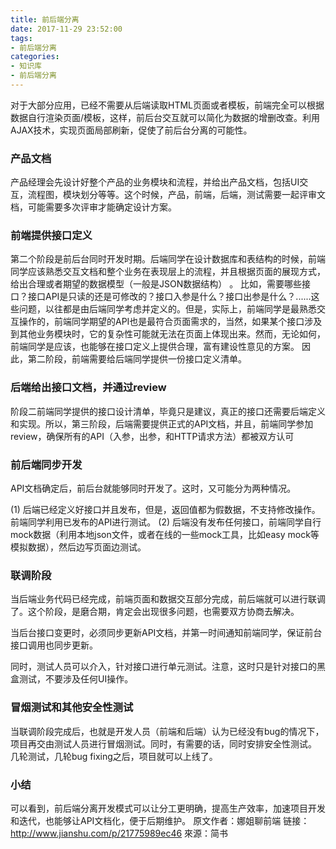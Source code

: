 ```yaml
---
title: 前后端分离
date: 2017-11-29 23:52:00
tags: 
- 前后端分离
categories:
- 知识库
- 前后端分离
---
```

对于大部分应用，已经不需要从后端读取HTML页面或者模板，前端完全可以根据数据自行渲染页面/模板，这样，前后台交互就可以简化为数据的增删改查。利用AJAX技术，实现页面局部刷新，促使了前后台分离的可能性。<!--more-->
### 产品文档
产品经理会先设计好整个产品的业务模块和流程，并给出产品文档，包括UI交互，流程图，模块划分等等。这个时候，产品，前端，后端，测试需要一起评审文档，可能需要多次评审才能确定设计方案。

### 前端提供接口定义
第二个阶段是前后台同时开发时期。后端同学在设计数据库和表结构的时候，前端同学应该熟悉交互文档和整个业务在表现层上的流程，并且根据页面的展现方式，给出合理或者期望的数据模型（一般是JSON数据结构） 。
比如，需要哪些接口？接口API是只读的还是可修改的？接口入参是什么？接口出参是什么？......这些问题，以往都是由后端同学考虑并定义的。但是，实际上，前端同学是最熟悉交互操作的，前端同学期望的API也是最符合页面需求的，当然，如果某个接口涉及到其他业务模块时，它的复杂性可能就无法在页面上体现出来。然而，无论如何，前端同学是应该，也能够在接口定义上提供合理，富有建设性意见的方案。
因此，第二阶段，前端需要给后端同学提供一份接口定义清单。

### 后端给出接口文档，并通过review
阶段二前端同学提供的接口设计清单，毕竟只是建议，真正的接口还需要后端定义和实现。所以，第三阶段，后端需要提供正式的API文档，并且，前端同学参加review，确保所有的API（入参，出参，和HTTP请求方法）都被双方认可

### 前后端同步开发
API文档确定后，前后台就能够同时开发了。这时，又可能分为两种情况。

(1) 后端已经定义好接口并且发布，但是，返回值都为假数据，不支持修改操作。前端同学利用已发布的API进行测试。
(2) 后端没有发布任何接口，前端同学自行mock数据（利用本地json文件，或者在线的一些mock工具，比如easy mock等模拟数据），然后边写页面边测试。

### 联调阶段
当后端业务代码已经完成，前端页面和数据交互部分完成，前后端就可以进行联调了。这个阶段，是磨合期，肯定会出现很多问题，也需要双方协商去解决。

当后台接口变更时，必须同步更新API文档，并第一时间通知前端同学，保证前台接口调用也同步更新。

同时，测试人员可以介入，针对接口进行单元测试。注意，这时只是针对接口的黑盒测试，不要涉及任何UI操作。

### 冒烟测试和其他安全性测试
当联调阶段完成后，也就是开发人员（前端和后端）认为已经没有bug的情况下，项目再交由测试人员进行冒烟测试。同时，有需要的话，同时安排安全性测试。
几轮测试，几轮bug fixing之后，项目就可以上线了。

### 小结
可以看到，前后端分离开发模式可以让分工更明确，提高生产效率，加速项目开发和迭代，也能够让API文档化，便于后期维护。
原文作者：娜姐聊前端
链接：http://www.jianshu.com/p/21775989ec46
來源：简书
